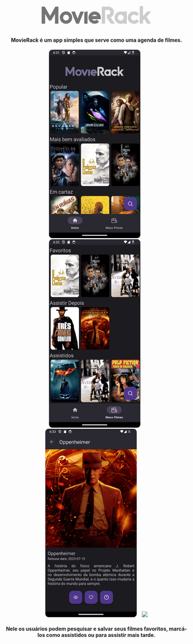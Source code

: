 <h1 align="center">
  <br>
  
  <svg xmlns="http://www.w3.org/2000/svg"  width="300" viewBox="0 0 564.32 91.06"><defs><style>.cls-1{fill:#747476;}.cls-2{fill:#cdcdd0;}</style></defs><g id="Layer_2" data-name="Layer 2"><g id="Layer_1-2" data-name="Layer 1"><path class="cls-1" d="M68.54,40V90.27H86.13V2.91H70.22l-27.1,47.6L16,2.91H0V90.27H17.7V40.1L37.52,74.26H48.61Zm56.79,51a32,32,0,0,0,12.43-2.46,30.92,30.92,0,0,0,10.08-6.83A32.55,32.55,0,0,0,157.25,59a32.11,32.11,0,0,0-2.58-12.43,30.92,30.92,0,0,0-6.83-10.08,32,32,0,0,0-22.51-9.41,32.6,32.6,0,0,0-22.63,9.41,32.51,32.51,0,0,0-6.83,10.08A32,32,0,0,0,93.41,59a31.21,31.21,0,0,0,2.46,12.44,31.64,31.64,0,0,0,17,17A31.16,31.16,0,0,0,125.33,90.94Zm0-47a15.12,15.12,0,0,1,0,30.24,15,15,0,0,1-15.12-15V59A15.13,15.13,0,0,1,125.33,43.9Zm27.14-16,25.31,62.38H191.9l25.31-62.38H199L185,64.06,170.84,27.89Zm66.7,3.36v59h16.92V25.65Zm53.22,59.36A32.92,32.92,0,0,0,285.16,88a32.54,32.54,0,0,0,10.19-7.28l-11.76-11.2A15.38,15.38,0,0,1,259.4,67.2H304V59.14a31.59,31.59,0,0,0-53.87-22.4,31.51,31.51,0,0,0,0,44.68,31.34,31.34,0,0,0,22.29,9.19Zm13-39.65h-26a15.35,15.35,0,0,1,26,0Z"/><path class="cls-2" d="M377.19,90.27,354.12,57.34a25.75,25.75,0,0,0,11.2-7.5c4.14-4.7,6.16-10.86,6.16-18.37,0-8.4-2.58-15.34-7.39-20.38a24.38,24.38,0,0,0-9.63-6,37.12,37.12,0,0,0-13.22-2.13H309.1V90.27h17.58V19.6H339.9c4.48,0,8.06,1,10.3,3s3.36,4.82,3.36,8.63-1.12,6.49-3.25,8.51c-2.46,2.35-6.49,3.47-11.76,3.47h-3.36v17l20.83,30Zm60.91-63H421.3v3.47a32,32,0,0,0-37,5.93,31,31,0,0,0-6.83,10.08A32,32,0,0,0,375,59.14,31.77,31.77,0,0,0,407,91.06,31.75,31.75,0,0,0,421.3,87.7v2.57h16.8Zm-23.52,45a15.18,15.18,0,0,1-22.74-13v-.12a15.05,15.05,0,0,1,23.3-12.66A14.68,14.68,0,0,1,422,59.25a15.27,15.27,0,0,1-7.39,13Zm60.2,18.82A32,32,0,0,0,501.1,77.28l-13.89-9.52A15.12,15.12,0,1,1,474.78,44a15.39,15.39,0,0,1,12.43,6.49l13.67-9.74a31.9,31.9,0,0,0-26.1-13.55,31.65,31.65,0,0,0-12.43,2.57,32.59,32.59,0,0,0-10.19,6.83,34.19,34.19,0,0,0-6.84,10.08,34.37,34.37,0,0,0-2.46,12.44,33.42,33.42,0,0,0,2.46,12.43,33.08,33.08,0,0,0,6.84,10.19,32.59,32.59,0,0,0,10.19,6.83A31.55,31.55,0,0,0,474.78,91.06Zm53.48-24,14.89,23.18h19.72L540,54.77l24.3-26.88H542.71L521.54,51.52V0H504.63V90.27h16.91V74.37Z"/></g></g></svg>

</h1>

<h4 align="center">MovieRack é um app simples que serve como uma agenda de filmes.</h4>


<p align="center">
  <img src="readme-assets/1.png" width="250" style="margin-right: 10px;" />
  <img src="readme-assets/3.png" width="250" style="margin-right: 10px;" />
  <img src="readme-assets/4.png" width="250" style="margin-right: 10px;" />
  <img src="readme-assets/2.png" width="250" />
</p>

<h4 align="center">Nele os usuários podem pesquisar e salvar seus filmes favoritos, marcá-los como assistidos ou para assistir mais tarde.</h4>
